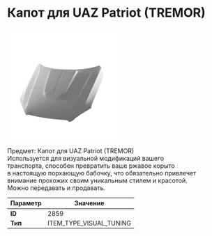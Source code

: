 # Капот для UAZ Patriot (TREMOR)

![Item Image](../img/2859.webp?raw=true)

Предмет: Капот для UAZ Patriot (TREMOR)<br>Используется для визуальной модификаций вашего<br>транспорта, способен превратить ваше ржавое корыто<br>в настоящую порхающую бабочку, что обязательно привлечет<br>внимание прохожих своим уникальным стилем и красотой.<br>Можно передавать и продавать.


| Параметр | Значение |
|----------|----------|
| **ID** | 2859 |
| **Тип** | ITEM_TYPE_VISUAL_TUNING |

